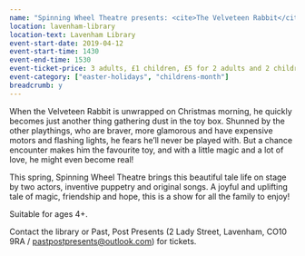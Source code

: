 ```yaml
---
name: "Spinning Wheel Theatre presents: <cite>The Velveteen Rabbit</cite>"
location: lavenham-library
location-text: Lavenham Library
event-start-date: 2019-04-12
event-start-time: 1430
event-end-time: 1530
event-ticket-price: 3 adults, £1 children, £5 for 2 adults and 2 children or 1 adult and up to 3 children
event-category: ["easter-holidays", "childrens-month"]
breadcrumb: y
---
```


When the Velveteen Rabbit is unwrapped on Christmas morning, he quickly becomes just another thing gathering dust in the toy box. Shunned by the other playthings, who are braver, more glamorous and have expensive motors and flashing lights, he fears he’ll never be played with. But a chance encounter makes him the favourite toy, and with a little magic and a lot of love, he might even become real!

This spring, Spinning Wheel Theatre brings this beautiful tale life on stage by two actors, inventive puppetry and original songs. A joyful and uplifting tale of magic, friendship and hope, this is a show for all the family to enjoy!

Suitable for ages 4+.

Contact the library or Past, Post Presents (2 Lady Street, Lavenham, CO10 9RA / pastpostpresents@outlook.com) for tickets.
